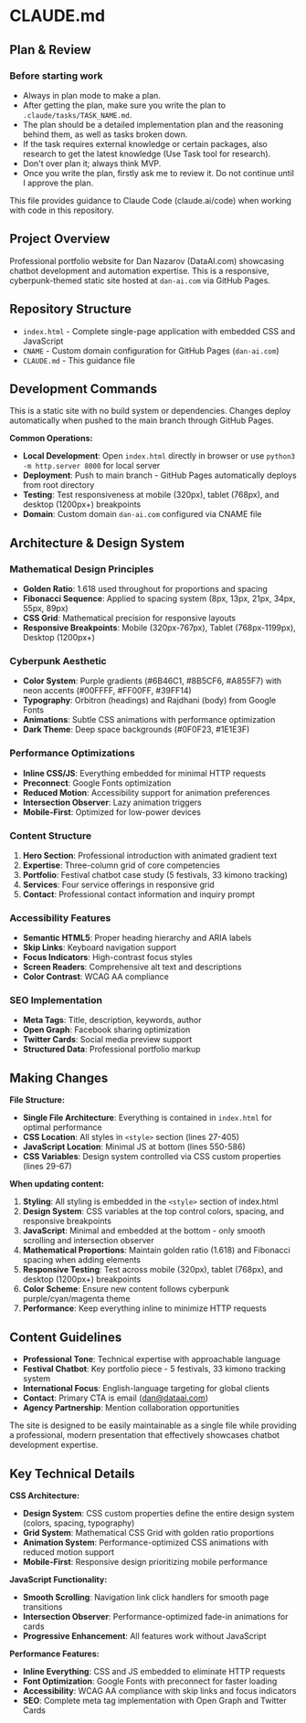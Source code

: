 # CLAUDE.md

## Plan & Review

### Before starting work
-  Always in plan mode to make a plan.
-  After getting the plan, make sure you write the plan to `.claude/tasks/TASK_NAME.md`.
-  The plan should be a detailed implementation plan and the reasoning behind them, as well as tasks broken down.
-  If the task requires external knowledge or certain packages, also research to get the latest knowledge (Use Task tool for research).
-  Don't over plan it; always think MVP.
-  Once you write the plan, firstly ask me to review it. Do not continue until I approve the plan.

This file provides guidance to Claude Code (claude.ai/code) when working with code in this repository.

## Project Overview

Professional portfolio website for Dan Nazarov (DataAI.com) showcasing chatbot development and automation expertise. This is a responsive, cyberpunk-themed static site hosted at `dan-ai.com` via GitHub Pages.

## Repository Structure

- `index.html` - Complete single-page application with embedded CSS and JavaScript
- `CNAME` - Custom domain configuration for GitHub Pages (`dan-ai.com`)
- `CLAUDE.md` - This guidance file

## Development Commands

This is a static site with no build system or dependencies. Changes deploy automatically when pushed to the main branch through GitHub Pages.

**Common Operations:**
- **Local Development**: Open `index.html` directly in browser or use `python3 -m http.server 8000` for local server
- **Deployment**: Push to main branch - GitHub Pages automatically deploys from root directory
- **Testing**: Test responsiveness at mobile (320px), tablet (768px), and desktop (1200px+) breakpoints
- **Domain**: Custom domain `dan-ai.com` configured via CNAME file

## Architecture & Design System

### Mathematical Design Principles
- **Golden Ratio**: 1.618 used throughout for proportions and spacing
- **Fibonacci Sequence**: Applied to spacing system (8px, 13px, 21px, 34px, 55px, 89px)
- **CSS Grid**: Mathematical precision for responsive layouts
- **Responsive Breakpoints**: Mobile (320px-767px), Tablet (768px-1199px), Desktop (1200px+)

### Cyberpunk Aesthetic
- **Color System**: Purple gradients (#6B46C1, #8B5CF6, #A855F7) with neon accents (#00FFFF, #FF00FF, #39FF14)
- **Typography**: Orbitron (headings) and Rajdhani (body) from Google Fonts
- **Animations**: Subtle CSS animations with performance optimization
- **Dark Theme**: Deep space backgrounds (#0F0F23, #1E1E3F)

### Performance Optimizations
- **Inline CSS/JS**: Everything embedded for minimal HTTP requests
- **Preconnect**: Google Fonts optimization
- **Reduced Motion**: Accessibility support for animation preferences
- **Intersection Observer**: Lazy animation triggers
- **Mobile-First**: Optimized for low-power devices

### Content Structure
1. **Hero Section**: Professional introduction with animated gradient text
2. **Expertise**: Three-column grid of core competencies
3. **Portfolio**: Festival chatbot case study (5 festivals, 33 kimono tracking)
4. **Services**: Four service offerings in responsive grid
5. **Contact**: Professional contact information and inquiry prompt

### Accessibility Features
- **Semantic HTML5**: Proper heading hierarchy and ARIA labels
- **Skip Links**: Keyboard navigation support
- **Focus Indicators**: High-contrast focus styles
- **Screen Readers**: Comprehensive alt text and descriptions
- **Color Contrast**: WCAG AA compliance

### SEO Implementation
- **Meta Tags**: Title, description, keywords, author
- **Open Graph**: Facebook sharing optimization
- **Twitter Cards**: Social media preview support
- **Structured Data**: Professional portfolio markup

## Making Changes

**File Structure:**
- **Single File Architecture**: Everything is contained in `index.html` for optimal performance
- **CSS Location**: All styles in `<style>` section (lines 27-405)
- **JavaScript Location**: Minimal JS at bottom (lines 550-586)
- **CSS Variables**: Design system controlled via CSS custom properties (lines 29-67)

**When updating content:**
1. **Styling**: All styling is embedded in the `<style>` section of index.html
2. **Design System**: CSS variables at the top control colors, spacing, and responsive breakpoints
3. **JavaScript**: Minimal and embedded at the bottom - only smooth scrolling and intersection observer
4. **Mathematical Proportions**: Maintain golden ratio (1.618) and Fibonacci spacing when adding elements
5. **Responsive Testing**: Test across mobile (320px), tablet (768px), and desktop (1200px+) breakpoints
6. **Color Scheme**: Ensure new content follows cyberpunk purple/cyan/magenta theme
7. **Performance**: Keep everything inline to minimize HTTP requests

## Content Guidelines

- **Professional Tone**: Technical expertise with approachable language
- **Festival Chatbot**: Key portfolio piece - 5 festivals, 33 kimono tracking system
- **International Focus**: English-language targeting for global clients
- **Contact**: Primary CTA is email (dan@dataai.com)
- **Agency Partnership**: Mention collaboration opportunities

The site is designed to be easily maintainable as a single file while providing a professional, modern presentation that effectively showcases chatbot development expertise.

## Key Technical Details

**CSS Architecture:**
- **Design System**: CSS custom properties define the entire design system (colors, spacing, typography)
- **Grid System**: Mathematical CSS Grid with golden ratio proportions
- **Animation System**: Performance-optimized CSS animations with reduced motion support
- **Mobile-First**: Responsive design prioritizing mobile performance

**JavaScript Functionality:**
- **Smooth Scrolling**: Navigation link click handlers for smooth page transitions
- **Intersection Observer**: Performance-optimized fade-in animations for cards
- **Progressive Enhancement**: All features work without JavaScript

**Performance Features:**
- **Inline Everything**: CSS and JS embedded to eliminate HTTP requests
- **Font Optimization**: Google Fonts with preconnect for faster loading
- **Accessibility**: WCAG AA compliance with skip links and focus indicators
- **SEO**: Complete meta tag implementation with Open Graph and Twitter Cards